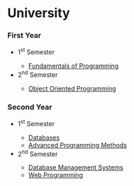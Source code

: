# University

### First Year
<ul>
  <li>1<sup>st</sup> Semester</li>
  <ul>
    <li><a href="https://github.com/oanapeter/University/tree/main/First%20year/First%20semester">Fundamentals of Programming</a></li>
  </ul>
  <li>2<sup>nd</sup> Semester</li>
  <ul>
    <li><a href="https://github.com/oanapeter/University/tree/main/First%20year/Second%20semester">Object Oriented Programming</a></li>
  </ul>
</ul>

### Second Year
<ul>
  <li>1<sup>st</sup> Semester</li>
  <ul>
    <li><a href="https://github.com/oanapeter/University/tree/main/Second%20year%20/First%20semester/Databases">Databases</a></li>
    <li><a href="https://github.com/oanapeter/University/tree/main/Second%20year%20/First%20semester/Advanced%20Programming%20Methods">Advanced Programming Methods</a></li>
  </ul>
  <li>2<sup>nd</sup> Semester</li>
  <ul>
    <li><a href="https://github.com/oanapeter/University/tree/main/Second%20year%20/Second%20semester/Database%20Management%20Systems">Database Management Systems</a></li>
    <li><a href="https://github.com/oanapeter/University/tree/main/Second%20year%20/Second%20semester/Web%20Programming">Web Programming</a></li>
  </ul>
</ul>


